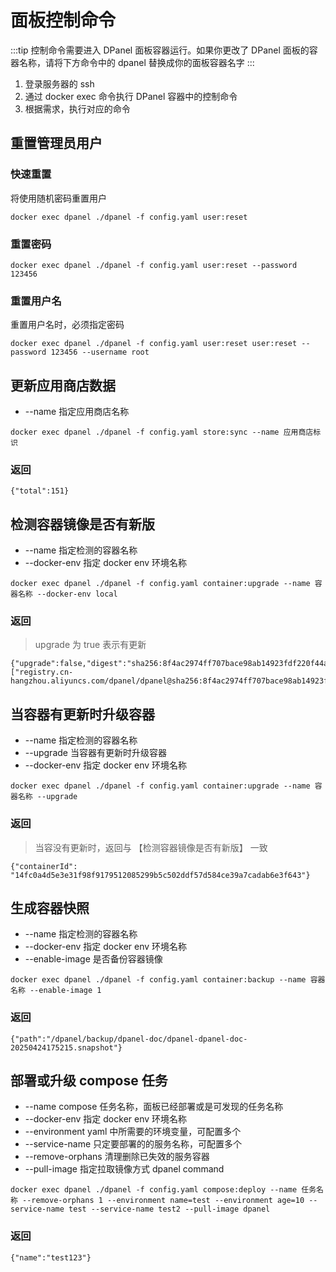# 面板控制命令 <Badge type="tip" text="DPanel Version >= 1.2.2" />

:::tip
控制命令需要进入 DPanel 面板容器运行。如果你更改了 DPanel 面板的容器名称，请将下方命令中的 dpanel 替换成你的面板容器名字
:::

1. 登录服务器的 ssh 
2. 通过 docker exec 命令执行 DPanel 容器中的控制命令
3. 根据需求，执行对应的命令

## 重置管理员用户

### 快速重置

将使用随机密码重置用户

```
docker exec dpanel ./dpanel -f config.yaml user:reset
```

### 重置密码

```
docker exec dpanel ./dpanel -f config.yaml user:reset --password 123456
```

### 重置用户名

重置用户名时，必须指定密码

```
docker exec dpanel ./dpanel -f config.yaml user:reset user:reset --password 123456 --username root
```

## 更新应用商店数据

- \--name 指定应用商店名称

```
docker exec dpanel ./dpanel -f config.yaml store:sync --name 应用商店标识
```

### 返回

```
{"total":151}
```

## 检测容器镜像是否有新版

- \--name 指定检测的容器名称
- \--docker-env 指定 docker env 环境名称

```
docker exec dpanel ./dpanel -f config.yaml container:upgrade --name 容器名称 --docker-env local
```

### 返回

> upgrade 为 true 表示有更新

```
{"upgrade":false,"digest":"sha256:8f4ac2974ff707bace98ab14923fdf220f44a9803045b655f1d8d3e098f97e55","digestLocal":["registry.cn-hangzhou.aliyuncs.com/dpanel/dpanel@sha256:8f4ac2974ff707bace98ab14923fdf220f44a9803045b655f1d8d3e098f97e55"]}
```

## 当容器有更新时升级容器

- \--name 指定检测的容器名称
- \--upgrade 当容器有更新时升级容器
- \--docker-env 指定 docker env 环境名称

```
docker exec dpanel ./dpanel -f config.yaml container:upgrade --name 容器名称 --upgrade
```

### 返回

> 当容没有更新时，返回与 【检测容器镜像是否有新版】 一致

```
{"containerId": "14fc0a4d5e3e31f98f9179512085299b5c502ddf57d584ce39a7cadab6e3f643"}

```

## 生成容器快照

- \--name 指定检测的容器名称
- \--docker-env 指定 docker env 环境名称
- \--enable-image 是否备份容器镜像

```
docker exec dpanel ./dpanel -f config.yaml container:backup --name 容器名称 --enable-image 1
```

### 返回

```
{"path":"/dpanel/backup/dpanel-doc/dpanel-dpanel-doc-20250424175215.snapshot"}
```

## 部署或升级 compose 任务

- \--name compose 任务名称，面板已经部署或是可发现的任务名称
- \--docker-env 指定 docker env 环境名称
- \--environment yaml 中所需要的环境变量，可配置多个
- \--service-name 只定要部署的的服务名称，可配置多个
- \--remove-orphans 清理删除已失效的服务容器
- \--pull-image 指定拉取镜像方式 dpanel command

```
docker exec dpanel ./dpanel -f config.yaml compose:deploy --name 任务名称 --remove-orphans 1 --environment name=test --environment age=10 --service-name test --service-name test2 --pull-image dpanel
```

### 返回

```
{"name":"test123"}

```